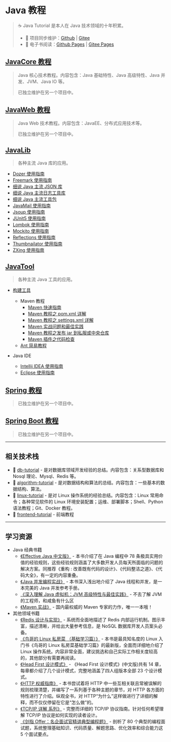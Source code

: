 # Java 教程

> :coffee: Java Tutorial 是本人在 Java 技术领域的十年积累。
>
> - 🔁 项目同步维护：[Github](https://github.com/dunwu/java-tutorial/) | [Gitee](https://gitee.com/turnon/java-tutorial/)
> - 📖 电子书阅读：[Github Pages](https://dunwu.github.io/java-tutorial/) | [Gitee Pages](https://turnon.gitee.io/java-tutorial/)

## [JavaCore 教程](https://dunwu.github.io/javacore/)

> Java 核心技术教程。内容包含：Java 基础特性、Java 高级特性、Java 并发、JVM、Java IO 等。
>
> 已独立维护在另一个项目中。

## [JavaWeb 教程](https://dunwu.github.io/javaweb/)

> Java Web 技术教程。内容包含：JavaEE、分布式应用技术等。
>
> 已独立维护在另一个项目中。

## [JavaLib](javalib/README.md)

> 各种主流 Java 库的应用。

- [Dozer 使用指南](javalib/dozer.md)
- [Freemark 使用指南](javalib/freemark.md)
- [细说 Java 主流 JSON 库](javalib/java-json.md)
- [细说 Java 主流日志工具库](javalib/java-log.md)
- [细说 Java 主流工具包](javalib/java-util.md)
- [JavaMail 使用指南](javalib/javamail.md)
- [Jsoup 使用指南](javalib/jsoup.md)
- [JUnit5 使用指南](javalib/junit.md)
- [Lombok 使用指南](javalib/lombok.md)
- [Mockito 使用指南](javalib/mockito.md)
- [Reflections 使用指南](javalib/reflections.md)
- [Thumbnailator 使用指南](javalib/thumbnailator.md)
- [ZXing 使用指南](javalib/zxing.md)

## [JavaTool](javatool/README.md)

> 各种主流 Java 工具的应用。

- [构建工具](javatool/build/README.md)
  - Maven 教程
    - [Maven 快速指南](javatool/build/maven/maven-quickstart.md)
    - [Maven 教程之 pom.xml 详解](javatool/build/maven/maven-pom.md)
    - [Maven 教程之 settings.xml 详解](javatool/build/maven/maven-settings.md)
    - [Maven 实战问题和最佳实践](javatool/build/maven/maven-action.md)
    - [Maven 教程之发布 jar 到私服或中央仓库](javatool/build/maven/maven-deploy.md)
    - [Maven 插件之代码检查](javatool/build/maven/plugins/maven-checkstyle.md)
  - [Ant 简易教程](javatool/build/ant.md)
- Java IDE

  - [Intellij IDEA 使用指南](javatool/ide/intellij.md)
  - [Eclipse 使用指南](javatool/ide/eclipse.md)

## [Spring 教程](https://dunwu.github.io/spring-tutorial/)

> 已独立维护在另一个项目中。

## [Spring Boot 教程](https://dunwu.github.io/spring-boot-tutorial/)

> 已独立维护在另一个项目中。

---

## 相关技术栈

- :1234: [db-tutorial](https://dunwu.github.io/db-tutorial/) - 是对数据库领域开发经验的总结。内容包含：关系型数据库和 Nosql 理论、Mysql、Redis 等。
- :dart: [algorithm-tutorial](https://dunwu.github.io/algorithm-tutorial/) - 是对数据结构和算法的总结。内容包含：一些基本的数据结构、算法。
- :penguin: [linux-tutorial](https://github.com/dunwu/linux-tutorial) - 是对 Linux 操作系统的经验总结。内容包含：Linux 常用命令；各种常见软件的 Linux 环境安装配置；运维、部署脚本；Shell、Python 语法教程；Git、Docker 教程。
- :art: [frontend-tutorial](https://github.com/dunwu/frontend-tutorial) - 前端教程

---

## 学习资源

- Java 经典书籍
  - [《Effective Java 中文版》](https://union-click.jd.com/jdc?d=S003h8) - 本书介绍了在 Java 编程中 78 条极具实用价值的经验规则，这些经验规则涵盖了大多数开发人员每天所面临的问题的解决方案。同推荐《重构 : 改善既有代码的设计》、《代码整洁之道》、《代码大全》，有一定的内容重叠。
  - [《Java 并发编程实战》](https://union-click.jd.com/jdc?d=x2yrwq) - 本书深入浅出地介绍了 Java 线程和并发，是一本完美的 Java 并发参考手册。
  - [《深入理解 Java 虚拟机：JVM 高级特性与最佳实践》](https://union-click.jd.com/jdc?d=Wa6dWb) - 不去了解 JVM 的工程师，和咸鱼有什么区
  - [《Maven 实战》](https://union-click.jd.com/jdc?d=hNj9Lu) - 国内最权威的 Maven 专家的力作，唯一一本哦！
- 其他领域书籍
  - [《Redis 设计与实现》](https://union-click.jd.com/jdc?d=6L6sMX) - 系统而全面地描述了 Redis 内部运行机制。图示丰富，描述清晰，并给出大量参考信息，是 NoSQL 数据库开发人员案头必备。
  - [《鸟哥的 Linux 私房菜 （基础学习篇）》](https://union-click.jd.com/jdc?d=yB7dwu) - 本书是最具知名度的 Linux 入门书《鸟哥的 Linux 私房菜基础学习篇》的最新版，全面而详细地介绍了 Linux 操作系统。内容非常全面，建议挑选和自己实际工作相关度较高的，其他部分有需要再阅读。
  - [《Head First 设计模式》](https://union-click.jd.com/jdc?d=HYyuyM) - 《Head First 设计模式》(中文版)共有 14 章，每章都介绍了几个设计模式，完整地涵盖了四人组版本全部 23 个设计模式。
  - [《HTTP 权威指南》](https://union-click.jd.com/jdc?d=TgCRBb) - 本书尝试着将 HTTP 中一些互相关联且常被误解的规则梳理清楚，并编写了一系列基于各种主题的章节，对 HTTP 各方面的特性进行了介绍。纵观全书，对 HTTP“为什么”这样做进行了详细的解释，而不仅仅停留在它是“怎么做”的。
  - [《TCP/IP 详解 系列》](https://union-click.jd.com/jdc?d=5uHlXS) - 完整而详细的 TCP/IP 协议指南。针对任何希望理解 TCP/IP 协议是如何实现的读者设计。
  - [《剑指 Offer：名企面试官精讲典型编程题》](https://union-click.jd.com/jdc?d=wnrKQh) - 剖析了 80 个典型的编程面试题，系统整理基础知识、代码质量、解题思路、优化效率和综合能力这 5 个面试要点。
